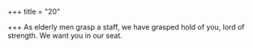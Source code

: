 +++
title = "20"

+++
As elderly men grasp a staff, we have grasped hold of you, lord of  strength.
We want you in our seat.